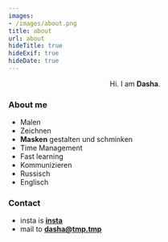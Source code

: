 ```yaml
---
images:
- /images/about.png
title: about
url: about
hideTitle: true
hideExif: true
hideDate: true
---
```


<div style="text-align: center;">
	<p>
        Hi. I am <strong>Dasha</strong>.
	</p>
</div>

### About me

- Malen
- Zeichnen 
- **Masken** gestalten und schminken
- Time Management 
- Fast learning 
- Kommunizieren 
- Russisch 
- Englisch


### Contact

- insta is [**insta**](https://github.com/boratanrikulu/eternity/issues/new) 
- mail to [**dasha@tmp.tmp**](mailto:dasha@tmp.tmp)